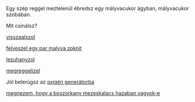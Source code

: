 Egy szép reggel meztelenül ébredsz egy mályvacukor ágyban, mályvacukor szobában.

Mit csinálsz?

[visszaalszol](alvas/alom.md)

[felveszel egy par malyva zoknit](zokni/zokni.md)

[lezuhanyzol](zuhanyzas/zuhanyzas.md)

[megreggelizel](reggeli/reggeli.md)

Jól belerúgsz az [oxigén generátorba](oxygen/oxygen.md)

[megnezem, hogy a boszorkany mezeskalacs hazaban vagyok-e](boszorkany/mezeskalacs-haz.md)
